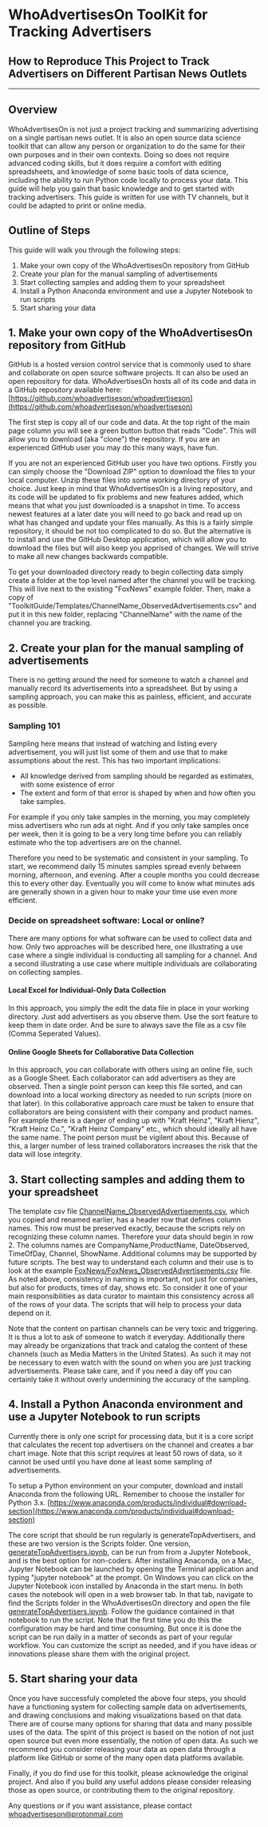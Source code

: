 # WhoAdvertisesOn ToolKit for Tracking Advertisers
## How to Reproduce This Project to Track Advertisers on Different Partisan News Outlets
***

## Overview
WhoAdvertisesOn is not just a project tracking and summarizing advertising on a single partisan news outlet. It is also an open source data science toolkit that can allow any person or organization to do the same for their own purposes and in their own contexts. Doing so does not require advanced coding skills, but it does require a comfort with editing spreadsheets, and knowledge of some basic tools of data science, including the ability to run Python code locally to process your data. This guide will help you gain that basic knowledge and to get started with tracking advertisers. This guide is written for use with TV channels, but it could be adapted to print or online media.

## Outline of Steps
This guide will walk you through the following steps:
1. Make your own copy of the WhoAdvertisesOn repository from GitHub
1. Create your plan for the manual sampling of advertisements
1. Start collecting samples and adding them to your spreadsheet
1. Install a Python Anaconda environment and use a Jupyter Notebook to run scripts
1. Start sharing your data

## 1. Make your own copy of the WhoAdvertisesOn repository from GitHub
GitHub is a hosted version control service that is commonly used to share and collaborate on open source software projects. It can also be used an open repository for data. WhoAdvertisesOn hosts all of its code and data in a GitHub repository available here: [https://github.com/whoadvertiseson/whoadvertiseson](https://github.com/whoadvertiseson/whoadvertiseson)

The first step is copy all of our code and data. At the top right of the main page column you will see a green button button that reads "Code". This will allow you to download (aka "clone") the repository. If you are an experienced GitHub user you may do this many ways, have fun.

If you are not an experienced GitHub user you have two options. Firstly you can simply choose the "Download ZIP" option to download the files to your local computer. Unzip these files into some working directory of your choice. Just keep in mind that WhoAdvertisesOn is a living repository, and its code will be updated to fix problems and new features added, which means that what you just downloaded is a snapshot in time. To access newest features at a later date you will need to go back and read up on what has changed and update your files manually. As this is a fairly simple repository, it should be not too complicated to do so. But the alternative is to install and use the GitHub Desktop application, which will allow you to download the files but will also keep you apprised of changes. We will strive to make all new changes backwards compatible.

To get your downloaded directory ready to begin collecting data simply create a folder at the top level named after the channel you will be tracking. This will live next to the existing "FoxNews" example folder. Then, make a copy of "ToolkitGuide/Templates/ChannelName_ObservedAdvertisements.csv" and put it in this new folder, replacing "ChannelName" with the name of the channel you are tracking.

## 2. Create your plan for the manual sampling of advertisements

There is no getting around the need for someone to watch a channel and manually record its advertisements into a spreadsheet. But by using a sampling approach, you can make this as painless, efficient, and accurate as possible.

### Sampling 101
Sampling here means that instead of watching and listing every advertisement, you will just list some of them and use that to make assumptions about the rest. This has two important implications:

- All knowledge derived from sampling should be regarded as estimates, with some existence of error
- The extent and form of that error is shaped by when and how often you take samples.

For example if you only take samples in the morning, you may completely miss advertisers who run ads at night. And if you only take samples once per week, then it is going to be a very long time before you can reliably estimate who the top advertisers are on the channel.

Therefore you need to be systematic and consistent in your sampling. To start, we recommend daily 15 minutes samples spread evenly between morning, afternoon, and evening. After a couple months you could decrease this to every other day. Eventually you will come to know what minutes ads are generally shown in a given hour to make your time use even more efficient.

### Decide on spreadsheet software: Local or online?
There are many options for what software can be used to collect data and how. Only two approaches will be described here, one illustrating a use case where a single individual is conducting all sampling for a channel. And a second illustrating a use case where multiple individuals are collaborating on collecting samples. 

#### **Local Excel for Individual-Only Data Collection** 
In this approach, you simply the edit the data file in place in your working directory. Just add advertisers as you observe them. Use the sort feature to keep them in date order. And be sure to always save the file as a csv file (Comma Seperated Values).

#### **Online Google Sheets for Collaborative Data Collection**
In this approach, you can collaborate with others using an online file, such as a Google Sheet. Each collaborator can add advertisers as they are observed. Then a single point person can keep this file sorted, and can download into a local working directory as needed to run scripts (more on that later). In this collaborative approach care must be taken to ensure that collaborators are being consistent with their company and product names. For example there is a danger of ending up with "Kraft Heinz", "Kraft Hienz", "Kraft Heinz Co.", "Kraft Heinz Company" etc., which should ideally all have the same name. The point person must be vigilent about this. Because of this, a larger number of less trained collaborators increases the risk that the data will lose integrity.

## 3. Start collecting samples and adding them to your spreadsheet
The template csv file [ChannelName_ObservedAdvertisements.csv](https://github.com/whoadvertiseson/whoadvertiseson/blob/main/ToolkitGuide/Templates/ChannelName_ObservedAdvertisements.csv), which you copied and renamed earlier, has a header row that defines column names. This row must be preserved exactly, because the scripts rely on recognizing these column names. Therefore your data should begin in row 2. The columns names are CompanyName,ProductName, DateObserved, TimeOfDay, Channel, ShowName. Additional columns may be supported by future scripts. The best way to understand each column and their use is to look at the example [FoxNews/FoxNews_ObservedAdvertisements.csv](https://github.com/whoadvertiseson/whoadvertiseson/blob/main/FoxNews/FoxNewsChannel_ObservedAdvertisements.csv) file. As noted above, consistency in naming is important, not just for companies, but also for products, times of day, shows etc. So consider it one of your main responsibilities as data curator to maintain this consistency across all of the rows of your data. The scripts that will help to process your data depend on it.

Note that the content on partisan channels can be very toxic and triggering. It is thus a lot to ask of someone to watch it everyday. Additionally there may already be organizations that track and catalog the content of these channels (such as Media Matters in the United States). As such it may not be necessary to even watch with the sound on when you are just tracking advertisements. Please take care, and if you need a day off you can certainly take it without overly undermining the accuracy of the sampling.

## 4. Install a Python Anaconda environment and use a Jupyter Notebook to run scripts
Currently there is only one script for processing data, but it is a core script that calculates the recent top advertisers on the channel and creates a bar chart image. Note that this script requires at least 50 rows of data, so it cannot be used until you have done at least some sampling of advertisements.

To setup a Python environment on your computer, download and install Anaconda from the following URL. Remember to choose the installer for Python 3.x. [https://www.anaconda.com/products/individual#download-section](https://www.anaconda.com/products/individual#download-section)

The core script that should be run regularly is generateTopAdvertisers, and these are two version is the Scripts folder. One version, [generateTopAdvertisers.ipynb](https://github.com/whoadvertiseson/whoadvertiseson/blob/main/Scripts/generateTopAdvertisers.ipynb), can be run from from a Jupyter Notebook, and is the best option for non-coders. After installing Anaconda, on a Mac, Jupyter Notebook can be launched by opening the Terminal application and typing "jupyter notebook" at the prompt. On Windows you can click on the Jupyter Notebook icon installed by Anaconda in the start menu. In both cases the notebook will open in a web browser tab. In that tab, navigate to find the Scripts folder in the WhoAdvertisesOn directory and open the file [generateTopAdvertisers.ipynb](https://github.com/whoadvertiseson/whoadvertiseson/blob/main/Scripts/generateTopAdvertisers.ipynb). Follow the guidance contained in that notebook to run the script. Note that the first time you do this the configuration may be hard and time consuming. But once it is done the script can be run daily in a matter of seconds as part of your regular workflow. You can customize the script as needed, and if you have ideas or innovations please share them with the original project.

## 5. Start sharing your data
Once you have successfuly completed the above four steps, you should have a functioning system for collecting sample data on advertisements, and drawing conclusions and making visualizations based on that data. There are of course many options for sharing that data and many possible uses of the data. The spirit of this project is based on the notion of not just open source but even more essentially, the notion of open data. As such we recommend you consider releasing your data as open data through a platform like GitHub or some of the many open data platforms available. 

Finally, if you do find use for this toolkit, please acknowledge the original project. And also if you build any useful addons please consider releasing those as open source, or contributing them to the original repository.

Any questions or if you want assistance, please contact whoadvertiseson@protonmail.com

